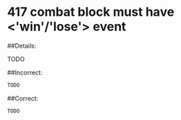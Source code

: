 # 417 combat block must have <'win'/'lose'> event

##Details:

TODO

##Incorrect:

```markdown
TODO
```

##Correct:

```markdown
TODO
```